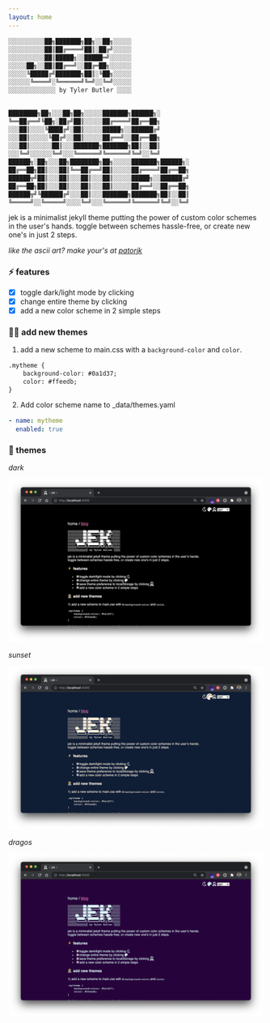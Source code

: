 ```yaml
---
layout: home
---
```


```text
░░░░░░░░░░██╗███████╗██╗░░██╗░░░░░
░░░░░░░░░░██║██╔════╝██║░██╔╝░░░░░
░░░░░░░░░░██║█████╗░░█████═╝░░░░░░
░░░░░██╗░░██║██╔══╝░░██╔═██╗░░░░░░
░░░░░╚█████╔╝███████╗██║░╚██╗░░░░░
░░░░░░╚════╝░╚══════╝╚═╝░░╚═╝░░░░░
░░░░░░░░░░░░░ by Tyler Butler ░░░░
```  

```text

████████╗██╗░░░██╗██╗░░░░░███████╗██████╗░  
╚══██╔══╝╚██╗░██╔╝██║░░░░░██╔════╝██╔══██╗  
░░░██║░░░░╚████╔╝░██║░░░░░█████╗░░██████╔╝  
░░░██║░░░░░╚██╔╝░░██║░░░░░██╔══╝░░██╔══██╗  
░░░██║░░░░░░██║░░░███████╗███████╗██║░░██║  
░░░╚═╝░░░░░░╚═╝░░░╚══════╝╚══════╝╚═╝░░╚═╝  
██████╗░██╗░░░██╗████████╗██╗░░░░░███████╗██████╗░
██╔══██╗██║░░░██║╚══██╔══╝██║░░░░░██╔════╝██╔══██╗
██████╦╝██║░░░██║░░░██║░░░██║░░░░░█████╗░░██████╔╝
██╔══██╗██║░░░██║░░░██║░░░██║░░░░░██╔══╝░░██╔══██╗
██████╦╝╚██████╔╝░░░██║░░░███████╗███████╗██║░░██║
╚═════╝░░╚═════╝░░░░╚═╝░░░╚══════╝╚══════╝╚═╝░░╚═╝
```

jek is a minimalist jekyll theme putting the power of custom color schemes in the user's hands. toggle between schemes hassle-free, or create new one's in just 2 steps.

*like the ascii art? make your's at  [patorjk](https://patorjk.com/software/taag)*
### ⚡ features

+  [x] toggle dark/light mode by clicking <i class="far fa-moon zoom" onclick="changeTheme('dark');"></i>
+  [x] change entire theme by clicking  <i class="fas fa-palette zoom" onclick="changeTheme();"></i>
+  [x] add a new color scheme in 2 simple steps

### 👩‍🚀 add new themes

1) add a new scheme to main.css with a `background-color` and `color`.  

```
.mytheme {
    background-color: #0a1d37;
    color: #ffeedb;
}
```  

2) Add color scheme name to _data/themes.yaml  

```yaml
- name: mytheme
  enabled: true
```

### 🌈 themes

*dark*  

![](preview-dark.png)

*sunset*   

![](preview-sunset.png)

*dragos*  

![](preview-dragos.png)





